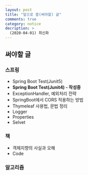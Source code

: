 ```yaml
---
layout: post
title: "앞으로 쓸(써야할) 글"
comments: true
category: notice
decription: >
  (2020-04-01) 최신화
---
```


## 써야할 글

### 스프링
- Spring Boot Test(Junit5)
- <strong> Spring Boot Test(Junit4) - 작성중</strong>
- ExceptionHandler, 예외처리 전략
- SpringBoot에서 CORS 적용하는 방법
- Thymeleaf 사용법, 문법 정리
- Logger
- Properties
- Selvet

### 책
- 객체지향의 사실과 오해
- Code

### 알고리즘
